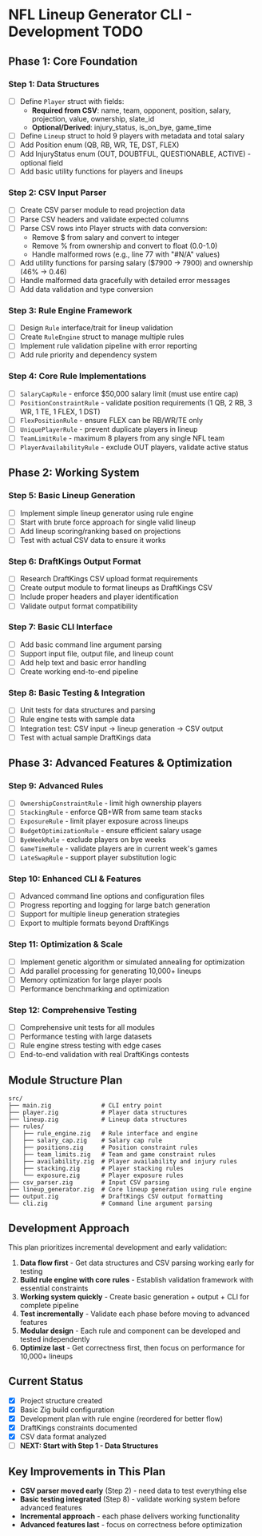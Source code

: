 # NFL Lineup Generator CLI - Development TODO

## Phase 1: Core Foundation

### Step 1: Data Structures
- [ ] Define `Player` struct with fields:
  - **Required from CSV**: name, team, opponent, position, salary, projection, value, ownership, slate_id
  - **Optional/Derived**: injury_status, is_on_bye, game_time
- [ ] Define `Lineup` struct to hold 9 players with metadata and total salary
- [ ] Add Position enum (QB, RB, WR, TE, DST, FLEX) 
- [ ] Add InjuryStatus enum (OUT, DOUBTFUL, QUESTIONABLE, ACTIVE) - optional field
- [ ] Add basic utility functions for players and lineups

### Step 2: CSV Input Parser
- [ ] Create CSV parser module to read projection data
- [ ] Parse CSV headers and validate expected columns
- [ ] Parse CSV rows into Player structs with data conversion:
  - Remove $ from salary and convert to integer
  - Remove % from ownership and convert to float (0.0-1.0)
  - Handle malformed rows (e.g., line 77 with "#N/A" values)
- [ ] Add utility functions for parsing salary ($7900 -> 7900) and ownership (46% -> 0.46)
- [ ] Handle malformed data gracefully with detailed error messages
- [ ] Add data validation and type conversion

### Step 3: Rule Engine Framework
- [ ] Design `Rule` interface/trait for lineup validation
- [ ] Create `RuleEngine` struct to manage multiple rules
- [ ] Implement rule validation pipeline with error reporting
- [ ] Add rule priority and dependency system

### Step 4: Core Rule Implementations
- [ ] `SalaryCapRule` - enforce $50,000 salary limit (must use entire cap)
- [ ] `PositionConstraintRule` - validate position requirements (1 QB, 2 RB, 3 WR, 1 TE, 1 FLEX, 1 DST)
- [ ] `FlexPositionRule` - ensure FLEX can be RB/WR/TE only
- [ ] `UniquePlayerRule` - prevent duplicate players in lineup
- [ ] `TeamLimitRule` - maximum 8 players from any single NFL team
- [ ] `PlayerAvailabilityRule` - exclude OUT players, validate active status

## Phase 2: Working System

### Step 5: Basic Lineup Generation
- [ ] Implement simple lineup generator using rule engine
- [ ] Start with brute force approach for single valid lineup
- [ ] Add lineup scoring/ranking based on projections
- [ ] Test with actual CSV data to ensure it works

### Step 6: DraftKings Output Format
- [ ] Research DraftKings CSV upload format requirements
- [ ] Create output module to format lineups as DraftKings CSV
- [ ] Include proper headers and player identification
- [ ] Validate output format compatibility

### Step 7: Basic CLI Interface
- [ ] Add basic command line argument parsing
- [ ] Support input file, output file, and lineup count
- [ ] Add help text and basic error handling
- [ ] Create working end-to-end pipeline

### Step 8: Basic Testing & Integration
- [ ] Unit tests for data structures and parsing
- [ ] Rule engine tests with sample data
- [ ] Integration test: CSV input → lineup generation → CSV output
- [ ] Test with actual sample DraftKings data

## Phase 3: Advanced Features & Optimization

### Step 9: Advanced Rules
- [ ] `OwnershipConstraintRule` - limit high ownership players
- [ ] `StackingRule` - enforce QB+WR from same team stacks  
- [ ] `ExposureRule` - limit player exposure across lineups
- [ ] `BudgetOptimizationRule` - ensure efficient salary usage
- [ ] `ByeWeekRule` - exclude players on bye weeks
- [ ] `GameTimeRule` - validate players are in current week's games
- [ ] `LateSwapRule` - support player substitution logic

### Step 10: Enhanced CLI & Features
- [ ] Advanced command line options and configuration files
- [ ] Progress reporting and logging for large batch generation
- [ ] Support for multiple lineup generation strategies
- [ ] Export to multiple formats beyond DraftKings

### Step 11: Optimization & Scale
- [ ] Implement genetic algorithm or simulated annealing for optimization
- [ ] Add parallel processing for generating 10,000+ lineups
- [ ] Memory optimization for large player pools
- [ ] Performance benchmarking and optimization

### Step 12: Comprehensive Testing
- [ ] Comprehensive unit tests for all modules
- [ ] Performance testing with large datasets
- [ ] Rule engine stress testing with edge cases
- [ ] End-to-end validation with real DraftKings contests

## Module Structure Plan

```
src/
├── main.zig              # CLI entry point
├── player.zig            # Player data structures
├── lineup.zig            # Lineup data structures  
├── rules/
│   ├── rule_engine.zig   # Rule interface and engine
│   ├── salary_cap.zig    # Salary cap rule
│   ├── positions.zig     # Position constraint rules
│   ├── team_limits.zig   # Team and game constraint rules
│   ├── availability.zig  # Player availability and injury rules
│   ├── stacking.zig      # Player stacking rules
│   └── exposure.zig      # Player exposure rules
├── csv_parser.zig        # Input CSV parsing
├── lineup_generator.zig  # Core lineup generation using rule engine
├── output.zig            # DraftKings CSV output formatting
└── cli.zig               # Command line argument parsing
```

## Development Approach

This plan prioritizes incremental development and early validation:
1. **Data flow first** - Get data structures and CSV parsing working early for testing
2. **Build rule engine with core rules** - Establish validation framework with essential constraints
3. **Working system quickly** - Create basic generation + output + CLI for complete pipeline
4. **Test incrementally** - Validate each phase before moving to advanced features
5. **Modular design** - Each rule and component can be developed and tested independently
6. **Optimize last** - Get correctness first, then focus on performance for 10,000+ lineups

## Current Status
- [x] Project structure created
- [x] Basic Zig build configuration  
- [x] Development plan with rule engine (reordered for better flow)
- [x] DraftKings constraints documented
- [x] CSV data format analyzed
- [ ] **NEXT: Start with Step 1 - Data Structures**

## Key Improvements in This Plan
- **CSV parser moved early** (Step 2) - need data to test everything else
- **Basic testing integrated** (Step 8) - validate working system before advanced features  
- **Incremental approach** - each phase delivers working functionality
- **Advanced features last** - focus on correctness before optimization